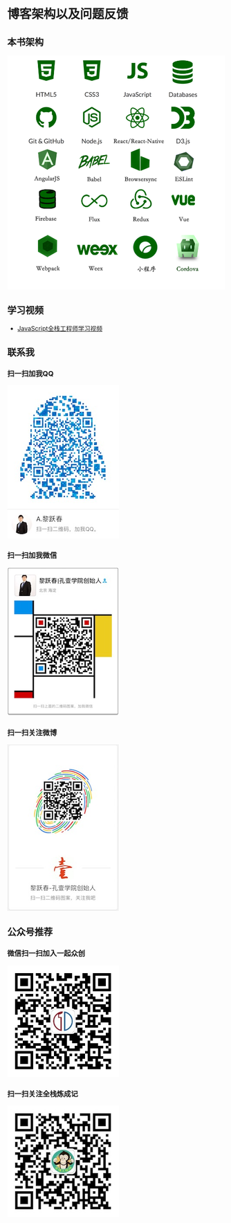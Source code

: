 # 博客架构以及问题反馈

## 本书架构
[![cover](images/fullstack_course.png)](images/fullstack_course.png)

## 学习视频
- [JavaScript全栈工程师学习视频](http://liyuechun.com.cn/course/2623)

## 联系我
### 扫一扫加我QQ
[![cover](images/qq.jpg)](images/qq.jpg)
### 扫一扫加我微信
[![cover](images/weixin.jpg)](images/weixin.jpg)
### 扫一扫关注微博
[![cover](images/weibo.jpg)](images/weibo.jpg)


## 公众号推荐
### 微信扫一扫加入一起众创
[![cover](images/yiqizhongchuang.jpg)](images/yiqizhongchuang.jpg)
### 扫一扫关注全栈炼成记
[![cover](images/fullstack.jpg)](images/fullstack.jpg)
